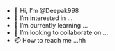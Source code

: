 - 👋 Hi, I’m @Deepak998
- 👀 I’m interested in ...
- 🌱 I’m currently learning ...
- 💞️ I’m looking to collaborate on ...
- 📫 How to reach me ...hh

<!---
Deepak998/Deepak998 is a ✨ special ✨ repository because its `README.md` (this file) appears on your GitHub profile.
You can click the Preview link to take a look at your changes.
--->
